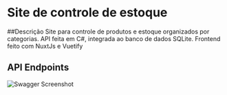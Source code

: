 # Site de controle de estoque
##Descrição
Site para controle de produtos e estoque organizados por categorias.
API feita em C#, integrada ao banco de dados SQLite. Frontend feito com NuxtJs e Vuetify
## API Endpoints
![Swagger Screenshot](https://i.imgur.com/guKhdhi.png)

